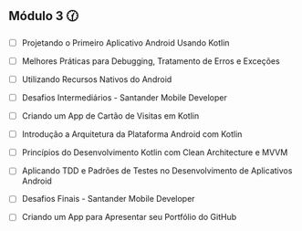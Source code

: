 ## Módulo 3 :clock130:

- [ ] Projetando o Primeiro Aplicativo Android Usando Kotlin

- [ ] Melhores Práticas para Debugging, Tratamento de Erros e Exceções

- [ ] Utilizando Recursos Nativos do Android

- [ ] Desafios Intermediários - Santander Mobile Developer

- [ ] Criando um App de Cartão de Visitas em Kotlin

- [ ] Introdução a Arquitetura da Plataforma Android com Kotlin

- [ ] Princípios do Desenvolvimento Kotlin com Clean Architecture e MVVM

- [ ] Aplicando TDD e Padrões de Testes no Desenvolvimento de Aplicativos Android

- [ ] Desafios Finais - Santander Mobile Developer

- [ ] Criando um App para Apresentar seu Portfólio do GitHub

  

